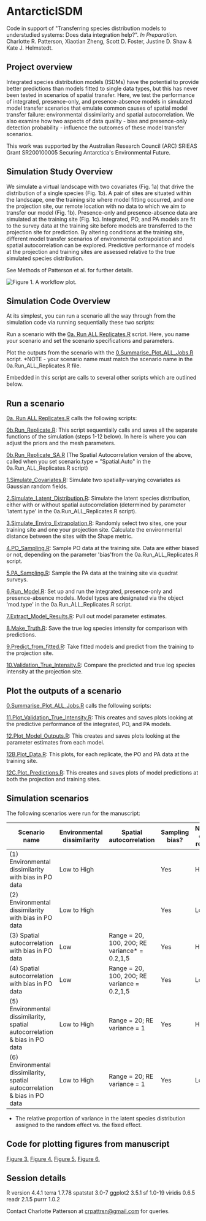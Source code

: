 # AntarcticISDM

Code in support of "Transferring species distribution models to understudied systems: Does data integration help?". _In Preparation._ Charlotte R. Patterson, Xiaotian Zheng, Scott D. Foster, Justine D. Shaw & Kate J. Helmstedt.

## Project overview
Integrated species distribution models (ISDMs) have the potential to provide better predictions than models fitted to single data types, but this has never been tested in scenarios of spatial transfer. Here, we test the performance of integrated, presence-only, and presence-absence models in simulated model transfer scenarios that emulate common causes of spatial model transfer failure: environmental dissimilarity and spatial autocorrelation. We also examine how two aspects of data quality - bias and presence-only detection probability - influence the outcomes of these model transfer scenarios. 

This work was supported by the Australian Research Council (ARC) SRIEAS Grant SR200100005 Securing Antarctica's Environmental Future.

## Simulation Study Overview

We simulate a virtual landscape with two covariates (Fig. 1a) that drive the distribution of a single species (Fig. 1b). A pair of sites are situated within the landscape, one the training site where model fitting occurred, and one the projection site, our remote location with no data to which we aim to transfer our model (Fig. 1b). Presence-only and presence-absence data are simulated at the training site (Fig. 1c). Integrated, PO, and PA models are fit to the survey data at the training site before models are transferred to the projection site for prediction. By altering conditions at the training site, different model transfer scenarios of environmental extrapolation and spatial autocorrelation can be explored. Predictive performance of models at the projection and training sites are assessed relative to the true simulated species distribution.

See Methods of Patterson et al. for further details.

![Figure 1. A workflow plot.](https://github.com/patch105/AntarcticISDM/blob/main/Figures/WORKFLOW_PLOT.png)

## Simulation Code Overview

At its simplest, you can run a scenario all the way through from the simulation code via running sequentially these two scripts:

Run a scenario with the [0a. Run ALL Replicates.R](https://github.com/patch105/AntarcticISDM/blob/main/0a.Run_ALL_Replicates.R) script. Here, you name your scenario and set the scenario specifications and parameters. 

Plot the outputs from the scenario with the [0.Summarise_Plot_ALL_Jobs.R](https://github.com/patch105/AntarcticISDM/blob/main/0.Summarise_Plot_ALL_Jobs.R) script. *NOTE - your scenario name must match the scenario name in the 0a.Run_ALL_Replicates.R file.

Embedded in this script are calls to several other scripts which are outlined below.

## Run a scenario

[0a. Run ALL Replicates.R](https://github.com/patch105/AntarcticISDM/blob/main/0a.Run_ALL_Replicates.R) calls the following scripts:

[0b.Run_Replicate.R](https://github.com/patch105/AntarcticISDM/blob/main/0b.Run_Replicate.R): This script sequentially calls and saves all the separate functions of the simulation (steps 1-12 below). In here is where you can adjust the priors and the mesh parameters.

[0b.Run_Replicate_SA.R](https://github.com/patch105/AntarcticISDM/blob/main/0b.Run_Replicate_SA.R) (The Spatial Autocorrelation version of the above, called when you set scenario.type = "Spatial.Auto" in the 0a.Run_ALL_Replicates.R script)

[1.Simulate_Covariates.R](https://github.com/patch105/AntarcticISDM/blob/main/1.Simulate_Covariates.R): Simulate two spatially-varying covariates as Gaussian random fields.

[2.Simulate_Latent_Distribution.R](https://github.com/patch105/AntarcticISDM/blob/main/2.Simulate_Latent_Distribution.R): Simulate the latent species distribution, either with or without spatial autocorrelation (determined by parameter 'latent.type' in the 0a.Run_ALL_Replicates.R script).

[3.Simulate_Enviro_Extrapolation.R](https://github.com/patch105/AntarcticISDM/blob/main/3.Simulate_Enviro_Extrapolation.R): Randomly select two sites, one your training site and one your projection site. Calculate the environmental distance between the sites with the Shape metric.

[4.PO_Sampling.R](https://github.com/patch105/AntarcticISDM/blob/main/4.PO_Sampling.R): Sample PO data at the training site. Data are either biased or not, depending on the parameter 'bias'from the 0a.Run_ALL_Replicates.R script.

[5.PA_Sampling.R](https://github.com/patch105/AntarcticISDM/blob/main/5.PA_Sampling.R): Sample the PA data at the training site via quadrat surveys.

[6.Run_Model.R](https://github.com/patch105/AntarcticISDM/blob/main/6.Run_Model.R): Set up and run the integrated, presence-only and presence-absence models. Model types are designated via the object 'mod.type' in the 0a.Run_ALL_Replicates.R script.

[7.Extract_Model_Results.R](https://github.com/patch105/AntarcticISDM/blob/main/7.Extract_Model_Results.R): Pull out model parameter estimates. 

[8.Make_Truth.R](https://github.com/patch105/AntarcticISDM/blob/main/8.Make_Truth.R): Save the true log species intensity for comparison with predictions.

[9.Predict_from_fitted.R](https://github.com/patch105/AntarcticISDM/blob/main/9.Predict_from_fitted.R): Take fitted models and predict from the training to the projection site. 

[10.Validation_True_Intensity.R](https://github.com/patch105/AntarcticISDM/blob/main/10.Validation_True_Intensity.R): Compare the predicted and true log species intensity at the projection site.

## Plot the outputs of a scenario

[0.Summarise_Plot_ALL_Jobs.R](https://github.com/patch105/AntarcticISDM/blob/main/0.Summarise_Plot_ALL_Jobs.R) calls the following scripts:

[11.Plot_Validation_True_Intensity.R](https://github.com/patch105/AntarcticISDM/blob/main/11.Plot_Validation_True_Intensity.R): This creates and saves plots looking at the predictive performance of the integrated, PO, and PA models.

[12.Plot_Model_Outputs.R](https://github.com/patch105/AntarcticISDM/blob/main/12.Plot_Model_Outputs.R): This creates and saves plots looking at the parameter estimates from each model.

[12B.Plot_Data.R](https://github.com/patch105/AntarcticISDM/blob/main/12B.Plot_Data.R): This plots, for each replicate, the PO and PA data at the training site.

[12C.Plot_Predictions.R](https://github.com/patch105/AntarcticISDM/blob/main/12C.Plot_Predictions.R): This creates and saves plots of model predictions at both the projection and training sites.

## Simulation scenarios

The following scenarios were run for the manuscript:

Scenario name | Environmental dissimilarity | Spatial autocorrelation | Sampling bias? | Number of PO records | Run scenario 
--- | --- | --- | --- |--- |---
(1) Environmental dissimilarity with bias in PO data | Low to High |  | Yes | High | [Scenario_1](https://github.com/patch105/AntarcticISDM/blob/main/Scenarios/0a.Run_ALL_Replicates_Scenario_1.R) 
(2) Environmental dissimilarity with bias in PO data | Low to High |  | Yes | Low | [Scenario_2](https://github.com/patch105/AntarcticISDM/blob/main/Scenarios/0a.Run_ALL_Replicates_Scenario_2.R) 
(3) Spatial autocorrelation with bias in PO data | Low | Range = 20, 100, 200; RE variance* = 0.2,1,5 | Yes | High | [Scenario 3](https://github.com/patch105/AntarcticISDM/tree/main/Scenarios/Scenario_3)  
(4) Spatial autocorrelation with bias in PO data | Low | Range = 20, 100, 200; RE variance = 0.2,1,5 | Yes | Low | [Scenario 4](https://github.com/patch105/AntarcticISDM/tree/main/Scenarios/Scenario_4)  
(5) Environmental dissimilarity, spatial autocorrelation & bias in PO data | Low to High | Range = 20; RE variance = 1 | Yes | High | [Scenario 5](https://github.com/patch105/AntarcticISDM/blob/main/Scenarios/0a.Run_ALL_Replicates_Scenario_5.R)
(6) Environmental dissimilarity, spatial autocorrelation & bias in PO data | Low to High | Range = 20; RE variance = 1 | Yes | Low | [Scenario 6](https://github.com/patch105/AntarcticISDM/blob/main/Scenarios/0a.Run_ALL_Replicates_Scenario_6.R) 
* The relative proportion of variance in the latent species distribution assigned to the random effect vs. the fixed effect. 

## Code for plotting figures from manuscript

[Figure 3.]()
[Figure 4.]()
[Figure 5.]()
[Figure 6.]()

## Session details
R version 4.4.1
terra 1.7.78
spatstat 3.0-7
ggplot2 3.5.1
sf 1.0-19
viridis 0.6.5
readr 2.1.5
purrr 1.0.2


Contact Charlotte Patterson at crpattrsn@gmail.com for queries.
